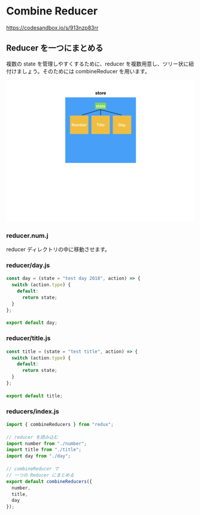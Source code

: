 # Combine Reducer

https://codesandbox.io/s/913nzp83rr


## Reducer を一つにまとめる

複数の state を管理しやすくするために、reducer を複数用意し、ツリー状に紐付けましょう。そのためには combineReducer を用います。

![](/assets/redux.004.jpeg)

### reducer.num.j

reducer ディレクトリの中に移動させます。

### reducer/day.js

```js
const day = (state = "test day 2018", action) => {
  switch (action.type) {
    default:
      return state;
  }
};

export default day;
````

### reducer/title.js

```js
const title = (state = "test title", action) => {
  switch (action.type) {
    default:
      return state;
  }
};

export default title;

```


### reducers/index.js

```js
import { combineReducers } from "redux";

// reducer を読み込む
import number from "./number";
import title from "./title";
import day from "./day";

// combineReducer で
// 一つの Reducer にまとめる
export default combineReducers({
  number,
  title,
  day
});

```